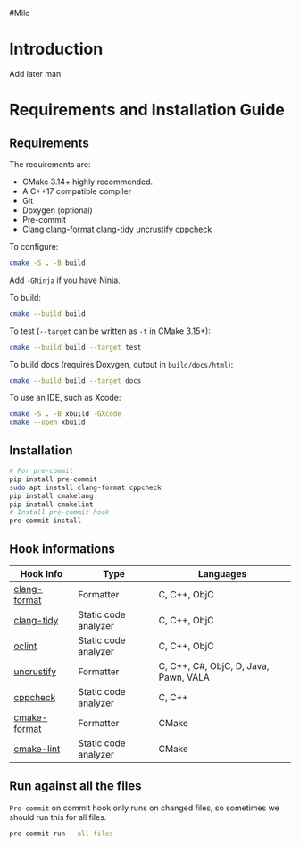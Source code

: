 #Milo
# Introduction
Add later man

# Requirements and Installation Guide
## Requirements
The requirements are:

* CMake 3.14+ highly recommended.
* A C++17 compatible compiler
* Git
* Doxygen (optional)
* Pre-commit
* Clang clang-format clang-tidy uncrustify cppcheck

To configure:

```bash
cmake -S . -B build
```

Add `-GNinja` if you have Ninja.

To build:

```bash
cmake --build build
```

To test (`--target` can be written as `-t` in CMake 3.15+):

```bash
cmake --build build --target test
```

To build docs (requires Doxygen, output in `build/docs/html`):

```bash
cmake --build build --target docs
```

To use an IDE, such as Xcode:

```bash
cmake -S . -B xbuild -GXcode
cmake --open xbuild
```

## Installation
```bash
# For pre-commit
pip install pre-commit
sudo apt install clang-format cppcheck 
pip install cmakelang
pip install cmakelint
# Install pre-commit hook
pre-commit install
```

## Hook informations

| Hook Info                                                                | Type                 | Languages                             |
| ------------------------------------------------------------------------ | -------------------- | ------------------------------------- |
| [clang-format](https://clang.llvm.org/docs/ClangFormatStyleOptions.html) | Formatter            | C, C++, ObjC                          |
| [clang-tidy](https://clang.llvm.org/extra/clang-tidy/)                   | Static code analyzer | C, C++, ObjC                          |
| [oclint](http://oclint.org/)                                             | Static code analyzer | C, C++, ObjC                          |
| [uncrustify](http://uncrustify.sourceforge.net/)                         | Formatter            | C, C++, C#, ObjC, D, Java, Pawn, VALA |
| [cppcheck](http://cppcheck.sourceforge.net/)                             | Static code analyzer | C, C++                                |
| [cmake-format](https://pypi.org/project/cmake-format/)                   | Formatter            | CMake                                 |
| [cmake-lint](https://pypi.org/project/cmakelint/)                        | Static code analyzer | CMake                                 |

## Run against all the files
`Pre-commit` on commit hook only runs on changed files, so sometimes we should run this for all files.
```bash
pre-commit run --all-files
```